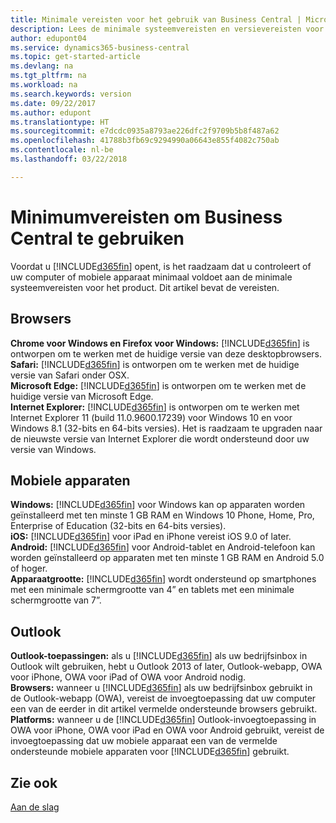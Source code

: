 ```yaml
---
title: Minimale vereisten voor het gebruik van Business Central | Microsoft Docs
description: Lees de minimale systeemvereisten en versievereisten voor het gebruik van Business Central.
author: edupont04
ms.service: dynamics365-business-central
ms.topic: get-started-article
ms.devlang: na
ms.tgt_pltfrm: na
ms.workload: na
ms.search.keywords: version
ms.date: 09/22/2017
ms.author: edupont
ms.translationtype: HT
ms.sourcegitcommit: e7dcdc0935a8793ae226dfc2f9709b5b8f487a62
ms.openlocfilehash: 41788b3fb69c9294990a06643e855f4082c750ab
ms.contentlocale: nl-be
ms.lasthandoff: 03/22/2018

---
```

# <a name="minimum-requirements-for-using-business-central"></a>Minimumvereisten om Business Central te gebruiken
Voordat u [!INCLUDE[d365fin](includes/d365fin_md.md)] opent, is het raadzaam dat u controleert of uw computer of mobiele apparaat minimaal voldoet aan de minimale systeemvereisten voor het product. Dit artikel bevat de vereisten.  

## <a name="browsers"></a>Browsers
**Chrome voor Windows en Firefox voor Windows:** [!INCLUDE[d365fin](includes/d365fin_md.md)] is ontworpen om te werken met de huidige versie van deze desktopbrowsers.  
**Safari:** [!INCLUDE[d365fin](includes/d365fin_md.md)] is ontworpen om te werken met de huidige versie van Safari onder OSX.  
**Microsoft Edge:** [!INCLUDE[d365fin](includes/d365fin_md.md)] is ontworpen om te werken met de huidige versie van Microsoft Edge.  
**Internet Explorer:** [!INCLUDE[d365fin](includes/d365fin_md.md)] is ontworpen om te werken met Internet Explorer 11 (build 11.0.9600.17239) voor Windows 10 en voor Windows 8.1 (32-bits en 64-bits versies). Het is raadzaam te upgraden naar de nieuwste versie van Internet Explorer die wordt ondersteund door uw versie van Windows.  

## <a name="mobile-devices"></a>Mobiele apparaten
**Windows:** [!INCLUDE[d365fin](includes/d365fin_md.md)] voor Windows kan op apparaten worden geïnstalleerd met ten minste 1 GB RAM en Windows 10 Phone, Home, Pro, Enterprise of Education (32-bits en 64-bits versies).  
**iOS:** [!INCLUDE[d365fin](includes/d365fin_md.md)] voor iPad en iPhone vereist iOS 9.0 of later.  
**Android:** [!INCLUDE[d365fin](includes/d365fin_md.md)] voor Android-tablet en Android-telefoon kan worden geïnstalleerd op apparaten met ten minste 1 GB RAM en Android 5.0 of hoger.  
**Apparaatgrootte:** [!INCLUDE[d365fin](includes/d365fin_md.md)] wordt ondersteund op smartphones met een minimale schermgrootte van 4” en tablets met een minimale schermgrootte van 7”.  

## <a name="outlook"></a>Outlook
**Outlook-toepassingen:** als u [!INCLUDE[d365fin](includes/d365fin_md.md)] als uw bedrijfsinbox in Outlook wilt gebruiken, hebt u Outlook 2013 of later, Outlook-webapp, OWA voor iPhone, OWA voor iPad of OWA voor Android nodig.  
**Browsers:** wanneer u [!INCLUDE[d365fin](includes/d365fin_md.md)] als uw bedrijfsinbox gebruikt in de Outlook-webapp (OWA), vereist de invoegtoepassing dat uw computer een van de eerder in dit artikel vermelde ondersteunde browsers gebruikt.  
**Platforms:** wanneer u de [!INCLUDE[d365fin](includes/d365fin_md.md)] Outlook-invoegtoepassing in OWA voor iPhone, OWA voor iPad en OWA voor Android gebruikt, vereist de invoegtoepassing dat uw mobiele apparaat een van de vermelde ondersteunde mobiele apparaten voor [!INCLUDE[d365fin](includes/d365fin_md.md)] gebruikt.  

## <a name="see-also"></a>Zie ook
[Aan de slag](product-get-started.md)  

